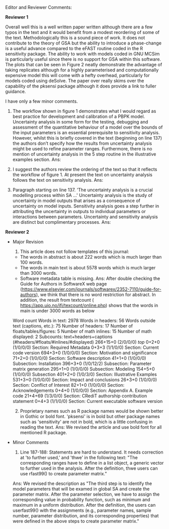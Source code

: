 Editor and Reviewer Comments:
  
**Reviewer 1**
  
Overall well this is a well written paper written although there are a few typos in the text and it would benefit from a modest reordering of some of the text. Methodologically this is a sound piece of work. It does not contribute to the theory of GSA but the ability to introduce a phase-change is a useful advance compared to the eFAST routine coded in the R sensitivity package. The ability to work with models coded in GNU MCSim is particularly useful since there is no support for GSA within this software. The plots that can be seen in Figure 2 neatly demonstrate the advantage of taking replicates although for a highly parameterised and computationally expensive model this will come with a hefty overhead, particularly for models coded using deSolve. The paper over really skims over the capability of the pksensi package although it does provide a link to fuller guidance.

I have only a few minor comments.

  1. The workflow shown in figure 1 demonstrates what I would regard as best practice for development and calibration of a PBPK model. Uncertainty analysis in some form for the testing, debugging and assessment of the quantitative behaviour of a model over the bounds of the input parameters is an essential prerequisite to sensitivity analysis. However, whilst this is briefly covered in the text (beginning on line 137) the authors don’t specify how the results from uncertainty analysis might be used to refine parameter ranges. Furthermore, there is no mention of uncertainty analysis in the 5 step routine in the illustrative examples section.
  Ans: 

  2. I suggest the authors review the ordering of the text so that it reflects the workflow of figure 1. At present the text on uncertainty analysis follows the text on sensitivity analysis. 
  Ans:

  3. Paragraph starting on line 137. 'The uncertainty analysis is a crucial modelling process within SA ...' Uncertainty analysis is the study of uncertainty in model outputs that arises as a consequence of uncertainty on model inputs. Sensitivity analysis goes a step further in attributing the uncertainty in outputs to individual parameters or interactions between parameters. Uncertainty and sensitivity analysis are distinct but complimentary processes.
  Ans:

**Reviewer 2**
  
- Major Revision

  1. This article does not follow templates of this journal:
    - The words in abstract is about 222 words which is much larger than 100 words.
    - The words in main text is about 5578 words which is much larger than 3000 words.
    - Software metadata table is missing.
  Ans: After double checking the Guide for Authors in SoftwareX web page (https://www.elsevier.com/journals/softwarex/2352-7110/guide-for-authors), we think that there is no word restriction for abstract. In addition, the result from textcount (  https://app.uio.no/ifi/texcount/online.php) shows that the words in main is under 3000 words as below
  
  Word count
Words in text: 2978
Words in headers: 56
Words outside text (captions, etc.): 75
Number of headers: 17
Number of floats/tables/figures: 5
Number of math inlines: 15
Number of math displayed: 2
Subcounts:
  text+headers+captions (#headers/#floats/#inlines/#displayed)
266+15+0 (2/0/0/0) _top_
0+2+0 (1/0/0/0) Section: Required Metadata
0+3+3 (1/1/0/0) Section: Current code version
694+3+0 (1/0/0/0) Section: Motivation and significance
71+2+0 (1/0/0/0) Section: Software description
41+1+0 (1/0/0/0) Subsection: Installation
396+3+0 (1/0/12/2) Subsection: Parameter matrix generation
295+1+0 (1/0/0/0) Subsection: Modeling
154+5+0 (1/0/0/0) Subsection
401+2+0 (1/0/3/0) Section: Illustrative Examples
531+3+0 (1/0/0/0) Section: Impact and conclusions
26+3+0 (1/0/0/0) Section: Conflict of Interest
82+1+0 (1/0/0/0) Section: Acknowledgements
0+4+0 (1/0/0/0) Section: Appendix A. Example code
21+4+69 (1/3/0/0) Section: CRediT authorship contribution statement
0+4+3 (1/1/0/0) Section: Current executable software version
  
  
  2. Proprietary names such as R package names would be shown better in Gothic or bold font. 'pksensi' is in bold but other package names such as 'sensitivity' are not in bold, which is a little confusing in reading the text.
  Ans: We revised the article and use bold font for all mentioned R package.
  
- Minor Comments

  1. Line 187-188: Statements are hard to understand. It needs correction at 'to further used,' and 'thwe' in the following text: "The corresponding ranges have to define in a list object, a generic vector to further used in the analysis. After the definition, thwe users can use rfast99() to create parameter matrix."
  
  Ans: We revised the description as "The third step is to identify the model parameters that will be examed in global SA and create the parameter matrix. After the parameter selection, we have to assign the corresponding value in probability function, such as minimum and maximum in a uniform distribution. After the definition, the users can userfast99() with the assignments (e.g., parameter names, sample number, parameter distribution, and its corresponding properties) that were defined in the above steps to create parameter matrix."
